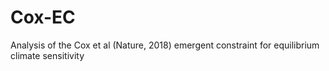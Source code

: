 # Cox-EC
Analysis of the Cox et al (Nature, 2018) emergent constraint for equilibrium climate sensitivity
